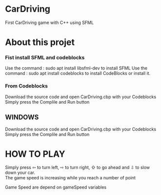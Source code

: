 # CarDriving
First CarDriving game with C++ using SFML 
# About this projet
### Fist install SFML and codeblocks
Use the command : sudo apt install libsfml-dev to install SFML
Use the command : sudo apt install codeblocks to install CodeBlocks or install it.
### From Codeblocks
Download the source code and open CarDriving.cbp with your Codeblocks  
Simply press the Complile and Run button

## WINDOWS
Download the source code and open CarDriving.cbp with your Codeblocks  
Simply press the Complile and Run button  
# HOW TO PLAY
Simply press ⇦ to turn left, ⇨ to turn right, ⇧ to go ahead and ⇩ to slow down your car.  
The game speed is increasing while you reach a number of point

Game Speed are depend on gameSpeed variables
